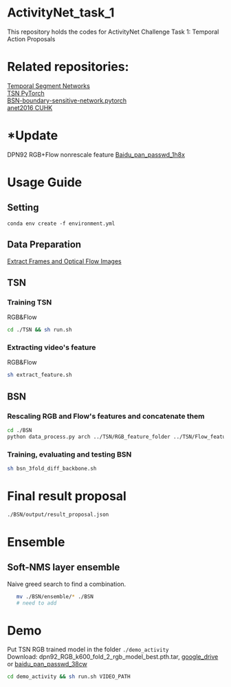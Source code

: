 # ActivityNet_task_1
This repository holds the codes for ActivityNet Challenge Task 1: Temporal Action Proposals   
# Related repositories:
[Temporal Segment Networks][TSN]  
[TSN PyTorch][TSN_pytorch]  
[BSN-boundary-sensitive-network.pytorch][BSN]  
[anet2016 CUHK][CUHK_anet]

# *Update
DPN92 RGB+Flow nonrescale feature [Baidu_pan_passwd_1h8x][dpn92]
# Usage Guide
## Setting
```
conda env create -f environment.yml
```
## Data Preparation
[Extract Frames and Optical Flow Images][Extract Frames and Optical Flow Images]
## TSN
### Training TSN
RGB&Flow
```bash
cd ./TSN && sh run.sh
```
### Extracting video's feature
RGB&Flow
```bash
sh extract_feature.sh
```
## BSN
### Rescaling RGB and Flow's features and concatenate them
```bash
cd ./BSN
python data_process.py arch ../TSN/RGB_feature_folder ../TSN/Flow_feature_folder num_works
```
### Training, evaluating and testing BSN
```bash
sh bsn_3fold_diff_backbone.sh
```
# Final result proposal
```bash
./BSN/output/result_proposal.json
```
# Ensemble
## Soft-NMS layer ensemble
Naive greed search to find a combination. 
```bash
   mv ./BSN/ensemble/* ./BSN
   # need to add
```
# Demo
Put TSN RGB trained model in the folder ``./demo_activity``  
Download: dpn92_RGB_k600_fold_2_rgb_model_best.pth.tar, [google_drive][google_drive] or [baidu_pan_passwd_38cw][baidu_pan]
```bash
cd demo_activity && sh run.sh VIDEO_PATH
```









[TSN]:https://github.com/yjxiong/temporal-segment-networks
[TSN_pytorch]:https://github.com/yjxiong/tsn-pytorch
[BSN]:https://github.com/wzmsltw/BSN-boundary-sensitive-network.pytorch#prerequisites
[CUHK_anet]:https://github.com/yjxiong/anet2016-cuhk
[Extract Frames and Optical Flow Images]:https://github.com/yjxiong/temporal-segment-networks#extract-frames-and-optical-flow-images
[google_drive]:https://drive.google.com/open?id=1014wTFhfv5Cr0vH49x4L4JACtgS8AXw2
[baidu_pan]:https://pan.baidu.com/s/1rDHf8g_uKC_qJReE1pDd2A
[dpn92]:https://pan.baidu.com/s/18mWfc_5_WLHWf8AlxCXC9g